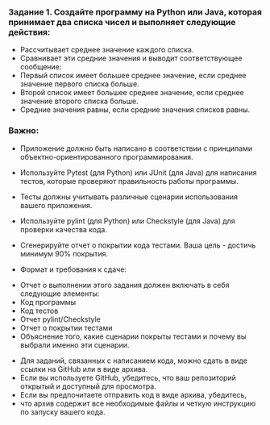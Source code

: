 ### Задание 1. Создайте программу на Python или Java, которая принимает два списка чисел и выполняет следующие действия:
- Рассчитывает среднее значение каждого списка.
- Сравнивает эти средние значения и выводит соответствующее сообщение:
- Первый список имеет большее среднее значение, если среднее значение первого списка больше.
- Второй список имеет большее среднее значение, если среднее значение второго списка больше.
- Средние значения равны, если средние значения списков равны.

### Важно:
* Приложение должно быть написано в соответствии с принципами объектно-ориентированного программирования.
* Используйте Pytest (для Python) или JUnit (для Java) для написания тестов, которые проверяют правильность работы программы.
* Тесты должны учитывать различные сценарии использования вашего приложения.
* Используйте pylint (для Python) или Checkstyle (для Java) для проверки качества кода.
* Сгенерируйте отчет о покрытии кода тестами. Ваша цель - достичь минимум 90% покрытия.

*  Формат и требования к сдаче:
- Отчет о выполнении этого задания должен включать в себя следующие элементы:
- Код программы
- Код тестов
- Отчет pylint/Checkstyle
- Отчет о покрытии тестами
- Объяснение того, какие сценарии покрыты тестами и почему вы выбрали именно эти сценарии.

* Для заданий, связанных с написанием кода, можно сдать в виде ссылки на GitHub или в виде архива.
* Если вы используете GitHub, убедитесь, что ваш репозиторий открытый и доступный для просмотра.
* Если вы предпочитаете отправить код в виде архива, убедитесь,
* что архив содержит все необходимые файлы и четкую инструкцию по запуску вашего кода.